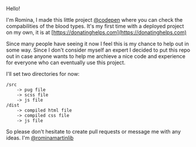 Hello!

I'm Romina, I made this little project [@codepen](https://codepen.io/RominaMartin/full/OJVdvRm) where you can check the compabilities of the blood types.
It's my first time with a deployed project on my own, it is at [https://donatinghelps.com](https://donatinghelps.com)

Since many people have seeing it now I feel this is my chance to help out in some way. Since I don't consider myself an expert I decided to put this repo out in case anyone wants to help me archieve a nice code and experience for everyone who can eventually use this project.

I'll set two directories for now:

```
/src
    -> pug file
    -> scss file
    -> js file
/dist
    -> compiled html file
    -> compiled css file
    -> js file
```

So please don't hesitate to create pull requests or message me with any ideas. I'm [@rominamartinlib](https://twitter.com/rominamartinlib)
